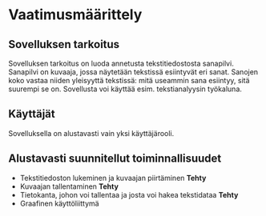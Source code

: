 # Vaatimusmäärittely

## Sovelluksen tarkoitus
Sovelluksen tarkoitus on luoda annetusta tekstitiedostosta sanapilvi.
Sanapilvi on kuvaaja, jossa näytetään tekstissä esiintyvät eri sanat.
Sanojen koko vastaa niiden yleisyyttä tekstissä: mitä useammin sana esiintyy,
sitä suurempi se on. Sovellusta voi käyttää esim. tekstianalyysin työkaluna.

## Käyttäjät
Sovelluksella on alustavasti vain yksi käyttäjärooli. 

## Alustavasti suunnitellut toiminnallisuudet
* Tekstitiedoston lukeminen ja kuvaajan piirtäminen **Tehty**
* Kuvaajan tallentaminen **Tehty**
* Tietokanta, johon voi tallentaa ja josta voi hakea tekstidataa **Tehty**
* Graafinen käyttöliittymä


